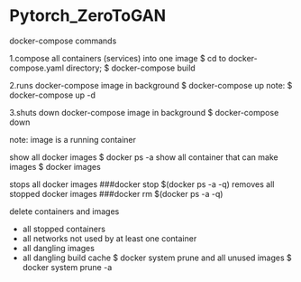# Pytorch_ZeroToGAN

docker-compose commands

1.compose all containers (services) into one image
   $ cd to docker-compose.yaml directory;
   $ docker-compose build

2.runs docker-compose image in background
   $ docker-compose up
 note:
   $ docker-compose up -d
   
3.shuts down docker-compose image in background
   $ docker-compose down

note: image is a running container

 show all docker images 
 $ docker ps -a
 show all container that can make images
  $ docker images

stops all docker images
###docker stop $(docker ps -a -q)
removes all stopped docker images
###docker rm $(docker ps -a -q)


 delete containers and images
 - all stopped containers
 - all networks not used by at least one container
 - all dangling images
 - all dangling build cache
$ docker system prune
and all unused images 
$ docker system prune -a
